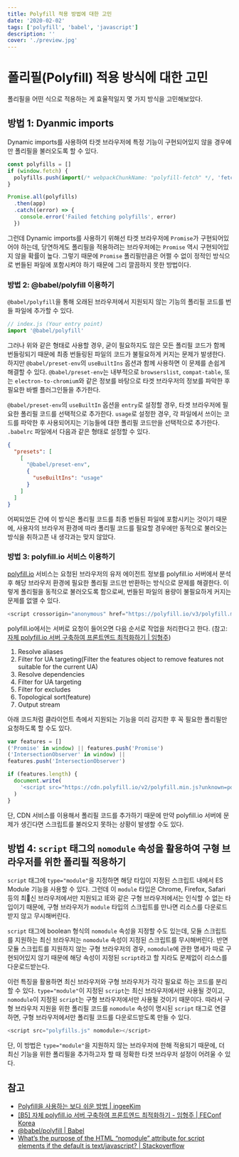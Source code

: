 ```yaml
---
title: Polyfill 적용 방법에 대한 고민
date: '2020-02-02'
tags: ['polyfill', 'babel', 'javascript']
description: ''
cover: './preview.jpg'
---
```


# 폴리필(Polyfill) 적용 방식에 대한 고민

폴리필을 어떤 식으로 적용하는 게 효율적일지 몇 가지 방식을 고민해보았다.

## 방법 1: Dyanmic imports

Dynamic imports를 사용하여 타겟 브라우저에 특정 기능이 구현되어있지 않을 경우에만 폴리필을 불러오도록 할 수 있다.

```javascript
const polyfills = []
if (window.fetch) {
  polyfills.push(import(/* webpackChunkName: "polyfill-fetch" */, 'fetch'))
}

Promise.all(polyfills)
  .then(app)
  .catch((error) => {
    console.error('Failed fetching polyfills', error)
  })
```

그런데 Dynamic imports를 사용하기 위해선 타겟 브라우저에 `Promise`가 구현되어있어야 하는데, 당연하게도 폴리필을 적용하려는 브라우저에는 `Promise` 역시 구현되어있지 않을 확률이 높다. 그렇기 때문에 `Promise` 폴리필만큼은 어쩔 수 없이 정적인 방식으로 번들된 파일에 포함시켜야 하기 때문에 그리 깔끔하지 못한 방법이다.

### 방법 2: @babel/polyfill 이용하기

`@babel/polyfill`을 통해 오래된 브라우저에서 지원되지 않는 기능의 폴리필 코드를 번들 파일에 추가할 수 있다.

```javascript
// index.js (Your entry point)
import '@babel/polyfill'
```

그러나 위와 같은 형태로 사용할 경우, 굳이 필요하지도 않은 모든 폴리필 코드가 함께 번들링되기 때문에 최종 번들링된 파일의 코드가 불필요하게 커지는 문제가 발생한다. 하지만 `@babel/preset-env`의 `useBuiltIns` 옵션과 함께 사용하면 이 문제를 손쉽게 해결할 수 있다. `@babel/preset-env`는 내부적으로 `browserslist`, `compat-table`, 또는 `electron-to-chromium`와 같은 정보를 바탕으로 타겟 브라우저의 정보를 파악한 후 필요한 바벨 플러그인들을 추가한다.

`@babel/preset-env`의 `useBuiltIn` 옵션을 `entry`로 설정할 경우, 타겟 브라우저에 필요한 폴리필 코드를 선택적으로 추가한다. `usage`로 설정한 경우, 각 파일에서 쓰이는 코드를 파악한 후 사용되어지는 기능들에 대한 폴리필 코드만을 선택적으로 추가한다. `.babelrc` 파일에서 다음과 같은 형태로 설정할 수 있다.

```json
{
  "presets": [
    [
      "@babel/preset-env",
      {
        "useBuiltIns": "usage"
      }
    ]
  ]
}
```

어찌되었든 간에 이 방식은 폴리필 코드를 최종 번들된 파일에 포함시키는 것이기 때문에, 사용자의 브라우저 환경에 따라 폴리필 코드를 필요할 경우에만 동적으로 불러오는 방식을 취하고픈 내 생각과는 맞지 않았다.

### 방법 3: polyfill.io 서비스 이용하기

[polyfill.io](https://polyfill.io/v3/) 서비스는 요청된 브라우저의 유저 에이전트 정보를 polyfill.io 서버에서 분석 후 해당 브라우저 환경에 필요한 폴리필 코드만 반환하는 방식으로 문제를 해결한다. 이렇게 폴리필을 동적으로 불러오도록 함으로써, 번들된 파일의 용량이 불필요하게 커지는 문제를 없앨 수 있다.

```javascript
<script crossorigin="anonymous" href="https://polyfill.io/v3/polyfill.min.js"></script>
```

polyfill.io에서는 서버로 요청이 들어오면 다음 순서로 작업을 처리한다고 한다. (참고: [자체 polyfill.io 서버 구축하여 프론트엔드 최적화하기 | 임형주](https://slides.com/odyss/deck-8#/5/5))

1. Resolve aliases
2. Filter for UA targeting(Filter the features object to remove features not suitable for the current UA)
3. Resolve dependencies
4. Filter for UA targeting
5. Filter for excludes
6. Topological sort(feature)
7. Output stream

아래 코드처럼 클라이언트 측에서 지원되는 기능을 미리 감지한 후 꼭 필요한 폴리필만 요청하도록 할 수도 있다.

```javascript
var features = []
('Promise' in window) || features.push('Promise')
('IntersectionObserver' in window) || 
features.push('IntersectionObserver')

if (features.length) {
  document.write(
    '<script src="https://cdn.polyfill.io/v2/polyfill.min.js?unknown=polyfill&features=' + features.join(',') + '&flags=gated,always"><\x2fscript>',
  )
}
```

단, CDN 서비스를 이용해서 폴리필 코드를 추가하기 때문에 만약 polyfill.io 서버에 문제가 생긴다면 스크립트를 불러오지 못하는 상황이 발생할 수도 있다.

## 방법 4: `script` 태그의 `nomodule` 속성을 활용하여 구형 브라우저를 위한 폴리필 적용하기

`script` 태그에 `type="module"`을 지정하면 해당 타입이 지정된 스크립트 내에서 ES Module 기능을 사용할 수 있다. 그런데 이 `module` 타입은 Chrome, Firefox, Safari 등의 최신 브라우저에서만 지원되고 IE와 같은 구형 브라우저에서는 인식할 수 없는 타입이기 때문에, 구형 브라우저가 `module` 타입의 스크립트를 만나면 리소스를 다운로드받지 않고 무시해버린다.

`script` 태그에 boolean 형식의 `nomodule` 속성을 지정할 수도 있는데, 모듈 스크립트를 지원하는 최신 브라우저는 `nomodule` 속성이 지정된 스크립트를 무시해버린다. 반면 모듈 스크립트를 지원하지 않는 구형 브라우저의 경우, `nomodule`에 관한 명세가 따로 구현되어있지 않기 때문에 해당 속성이 지정된 `script`라고 할 지라도 문제없이 리소스를 다운로드받는다.

이런 특징을 활용하면 최신 브라우저와 구형 브라우저가 각각 필요로 하는 코드를 분리할 수 있다. `type="module"`이 지정된 `script`는 최신 브라우저에서만 사용될 것이고, `nomodule`이 지정된 `script`는 구형 브라우저에서만 사용될 것이기 때문이다. 따라서 구형 브라우저 지원을 위한 폴리필 코드를 `nomodule` 속성이 명시된 `script` 태그로 연결하면, 구형 브라우저에서만 폴리필 코드를 다운로드받도록 만들 수 있다.

```javascript
<script src="polyfills.js" nomodule></script>
```

단, 이 방법은 `type="module"`을 지원하지 않는 브라우저에 한해 적용되기 때문에, 더 최신 기능을 위한 폴리필을 추가하고자 할 때 정확한 타겟 브라우저 설정이 어려울 수 있다.

## 참고

* [Polyfill을 사용하는 보다 쉬운 방법 | ingeeKim](http://hacks.mozilla.or.kr/2014/12/an-easier-way-of-using-polyfills/)
* [[B5] 자체 polyfill.io 서버 구축하여 프론트엔드 최적화하기 - 임형주 | FEConf Korea](https://www.youtube.com/watch?v=8GcVBTBI4Ew)
* [@babel/polyfill | Babel](https://babeljs.io/docs/en/babel-polyfill)
* [What’s the purpose of the HTML “nomodule” attribute for script elements if the default is text/javascript? | Stackoverflow](https://stackoverflow.com/questions/45943494/what-s-the-purpose-of-the-html-nomodule-attribute-for-script-elements-if-the-d)
